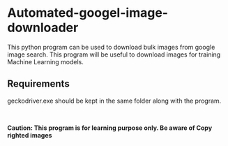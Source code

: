 # Automated-googel-image-downloader
This python program can be used to download bulk images from google image search.
This program will be useful to download images for training Machine Learning models.

## Requirements
geckodriver.exe should be kept in the same folder along with the program.

</br>

**Caution: This program is for learning purpose only. Be aware of Copy righted images**


